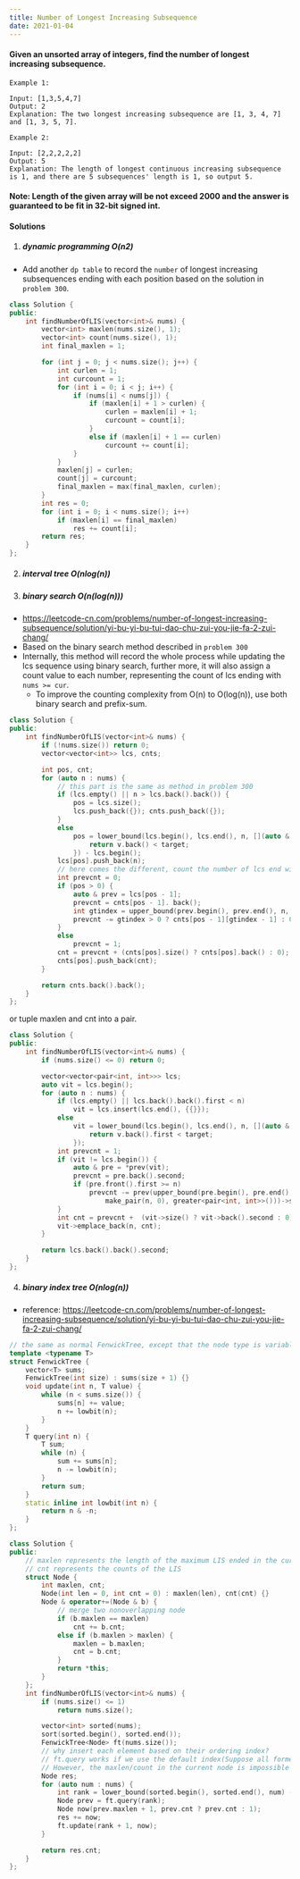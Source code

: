```yaml
---
title: Number of Longest Increasing Subsequence
date: 2021-01-04
---
```

#### Given an unsorted array of integers, find the number of longest increasing subsequence.

```
Example 1:

Input: [1,3,5,4,7]
Output: 2
Explanation: The two longest increasing subsequence are [1, 3, 4, 7] and [1, 3, 5, 7].

Example 2:

Input: [2,2,2,2,2]
Output: 5
Explanation: The length of longest continuous increasing subsequence is 1, and there are 5 subsequences' length is 1, so output 5.
```

#### Note: Length of the given array will be not exceed 2000 and the answer is guaranteed to be fit in 32-bit signed int. 


#### Solutions

1. ##### dynamic programming O(n2)

- Add another `dp table` to record the `number` of longest increasing subsequences ending with each position based on the solution in `problem 300`.

```cpp
class Solution {
public:
    int findNumberOfLIS(vector<int>& nums) {
        vector<int> maxlen(nums.size(), 1);
        vector<int> count(nums.size(), 1);
        int final_maxlen = 1;

        for (int j = 0; j < nums.size(); j++) {
            int curlen = 1;
            int curcount = 1;
            for (int i = 0; i < j; i++) {
                if (nums[i] < nums[j]) {
                    if (maxlen[i] + 1 > curlen) {
                        curlen = maxlen[i] + 1;
                        curcount = count[i];
                    }
                    else if (maxlen[i] + 1 == curlen)
                        curcount += count[i];
                }
            }
            maxlen[j] = curlen;
            count[j] = curcount;
            final_maxlen = max(final_maxlen, curlen);
        }
        int res = 0;
        for (int i = 0; i < nums.size(); i++)
            if (maxlen[i] == final_maxlen)
                res += count[i];
        return res;
    }
};
```

2. ##### interval tree O(nlog(n))

3. ##### binary search O(n(log(n)))

- https://leetcode-cn.com/problems/number-of-longest-increasing-subsequence/solution/yi-bu-yi-bu-tui-dao-chu-zui-you-jie-fa-2-zui-chang/
- Based on the binary search method described in `problem 300`
- Internally, this method will record the whole process while updating the lcs sequence using binary search, further more, it will also assign a count value to each number, representing the count of lcs ending with `nums >= cur`.
    - To improve the counting complexity from O(n) to O(log(n)), use both binary search and prefix-sum.

```cpp
class Solution {
public:
    int findNumberOfLIS(vector<int>& nums) {
        if (!nums.size()) return 0;
        vector<vector<int>> lcs, cnts;

        int pos, cnt;
        for (auto n : nums) {
            // this part is the same as method in problem 300
            if (lcs.empty() || n > lcs.back().back()) {
                pos = lcs.size();
                lcs.push_back({}); cnts.push_back({});
            }
            else
                pos = lower_bound(lcs.begin(), lcs.end(), n, [](auto & v, auto target) {
                    return v.back() < target;
                }) - lcs.begin();
            lcs[pos].push_back(n);
            // here comes the different, count the number of lcs end with `num >= cur`
            int prevcnt = 0;
            if (pos > 0) {
                auto & prev = lcs[pos - 1];
                prevcnt = cnts[pos - 1]. back();
                int gtindex = upper_bound(prev.begin(), prev.end(), n, greater<int>()) - prev.begin();
                prevcnt -= gtindex > 0 ? cnts[pos - 1][gtindex - 1] : 0;
            }
            else
                prevcnt = 1;
            cnt = prevcnt + (cnts[pos].size() ? cnts[pos].back() : 0); 
            cnts[pos].push_back(cnt);
        }

        return cnts.back().back();
    }
};
```


or tuple maxlen and cnt into a pair.


```cpp
class Solution {
public:
    int findNumberOfLIS(vector<int>& nums) {
        if (nums.size() <= 0) return 0;

        vector<vector<pair<int, int>>> lcs;
        auto vit = lcs.begin();
        for (auto n : nums) {
            if (lcs.empty() || lcs.back().back().first < n)
                vit = lcs.insert(lcs.end(), {{}});
            else
                vit = lower_bound(lcs.begin(), lcs.end(), n, [](auto & v, int target) {
                    return v.back().first < target;
                });
            int prevcnt = 1;
            if (vit != lcs.begin()) {
                auto & pre = *prev(vit);
                prevcnt = pre.back().second;
                if (pre.front().first >= n)
                    prevcnt -= prev(upper_bound(pre.begin(), pre.end(), 
                        make_pair(n, 0), greater<pair<int, int>>()))->second;
            }
            int cnt = prevcnt +  (vit->size() ? vit->back().second : 0);
            vit->emplace_back(n, cnt);
        }

        return lcs.back().back().second;
    }
};
```

4. ##### binary index tree O(nlog(n))

- reference: https://leetcode-cn.com/problems/number-of-longest-increasing-subsequence/solution/yi-bu-yi-bu-tui-dao-chu-zui-you-jie-fa-2-zui-chang/

```cpp
// the same as normal FenwickTree, except that the node type is variable
template <typename T>
struct FenwickTree {
    vector<T> sums;
    FenwickTree(int size) : sums(size + 1) {}
    void update(int n, T value) {
        while (n < sums.size()) {
            sums[n] += value;
            n += lowbit(n);
        }
    }
    T query(int n) {
        T sum;
        while (n) {
            sum += sums[n];
            n -= lowbit(n);
        }
        return sum;
    }
    static inline int lowbit(int n) {
        return n & -n;
    }
};

class Solution {
public:
    // maxlen represents the length of the maximum LIS ended in the current number
    // cnt represents the counts of the LIS
    struct Node {
        int maxlen, cnt;
        Node(int len = 0, int cnt = 0) : maxlen(len), cnt(cnt) {}
        Node & operator+=(Node & b) {
            // merge two nonoverlapping node
            if (b.maxlen == maxlen)
                cnt += b.cnt;
            else if (b.maxlen > maxlen) {
                maxlen = b.maxlen;
                cnt = b.cnt;
            }
            return *this;
        }
    };
    int findNumberOfLIS(vector<int>& nums) {
        if (nums.size() <= 1)
            return nums.size();

        vector<int> sorted(nums);
        sort(sorted.begin(), sorted.end());
        FenwickTree<Node> ft(nums.size());
        // why insert each element based on their ordering index?
        // ft.query works if we use the default index(Suppose all former node are correctly calculated).
        // However, the maxlen/count in the current node is impossible to be determined, only if the query results are based on nodes with values smaller than self, the maxlen can be easily calculated by `premaxlen + 1`.
        Node res;
        for (auto num : nums) {
            int rank = lower_bound(sorted.begin(), sorted.end(), num) - sorted.begin();
            Node prev = ft.query(rank);
            Node now(prev.maxlen + 1, prev.cnt ? prev.cnt : 1);
            res += now;
            ft.update(rank + 1, now);
        }

        return res.cnt;
    }
};
```